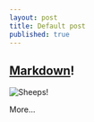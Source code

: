 ```yaml
---
layout: post
title: Default post
published: true
---
```


## [Markdown](http://daringfireball.net/projects/markdown/)!

![Sheeps!](/media/starter-baby-sheep.jpg)

More...
